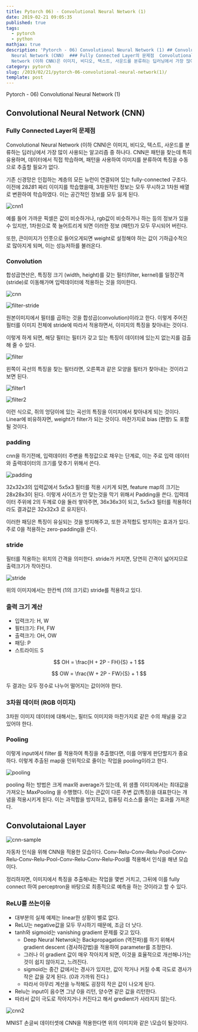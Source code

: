 ```yaml
---
title: Pytorch 06) - Convolutional Neural Network (1)
date: 2019-02-21 09:05:35
published: true
tags:
  - pytorch
  - python
mathjax: true
description: 'Pytorch - 06) Convolutional Neural Network (1) ## Convolutional
  Neural Network (CNN)  ### Fully Connected Layer의 문제점  Convolutional Neural
  Network (이하 CNN)은 이미지, 비디오, 텍스트, 사운드를 분류하는 딥러닝에서 가장 많이 사용되는 ...'
category: pytorch
slug: /2019/02/21/pytorch-06-convolutional-neural-network(1)/
template: post
---
```


Pytorch - 06) Convolutional Neural Network (1)

## Convolutional Neural Network (CNN)

### Fully Connected Layer의 문제점

Convolutional Neural Network (이하 CNN)은 이미지, 비디오, 텍스트, 사운드를 분류하는 딥러닝에서 가장 많이 사용되는 알고리즘 중 하나다. CNN은 패턴을 찾는데 특히 유용하며, 데이터에서 직접 학습하며, 패턴을 사용하여 이미지를 분류하여 특징을 수동으로 추출할 필요가 없다.

기존 신경망은 인접하는 계층의 모든 뉴런이 연결되어 있는 fully-connected 구조다. 이전에 28*28*1 짜리 이미지를 학습했을때, 3차원적인 정보는 모두 무시하고 1차원 배열로 변환하여 학습하였다. 이는 공간적인 정보를 모두 잃게 된다.

![cnn1](../images/cnn1.png)

예를 들어 가까운 픽셀은 값이 비슷하거나, rgb값이 비슷하거나 하는 등의 정보가 있을 수 있지만, 1차원으로 쭉 늘어트리게 되면 이러한 정보 (패턴)가 모두 무시되어 버린다.

또한, 큰이미지가 인풋으로 들어오게되면 weight로 설정해야 하는 값이 기하급수적으로 많아지게 되며, 이는 성능저하를 불러온다.

### Convolution

합성곱연산은, 특징정 크기 (width, height)를 갖는 필터(filter, kernel)를 일정간격(stride)로 이동해가며 입력데이터에 적용하는 것을 의미한다.

![cnn](https://cdn-images-1.medium.com/max/1600/1*7S266Kq-UCExS25iX_I_AQ.png)

![filter-stride](http://deeplearning.stanford.edu/wiki../../../images/6/6c/Convolution_schematic.gif)

원본이미지에서 필터를 곱하는 것을 합성곱(convolution)이라고 한다. 이렇게 주어진 필터를 이미지 전체에 stride에 따라서 적용하면서, 이미지의 특징을 찾아내는 것이다.

이렇게 하게 되면, 해당 필터는 필터가 갖고 있는 특징이 데이터에 있는지 없는지를 검출 해 줄 수 있다.

![filter](https://adeshpande3.github.io/assets/Filter.png)

왼쪽이 곡선의 특징을 찾는 필터라면, 오른쪽과 같은 모양을 필터가 찾아내는 것이라고 보면 된다.

![filter1](https://adeshpande3.github.io/assets/OriginalAndFilter.png)

![filter2](https://adeshpande3.github.io/assets/FirstPixelMulitiplication.png)

이런 식으로, 쥐의 엉덩이에 있는 곡선의 특징을 이미지에서 찾아내게 되는 것이다. Linear에 비유하자면, weight가 filter가 되는 것이다. 마찬가지로 bias (편향) 도 포함될 것이다.

### padding

cnn을 하기전에, 입력데이터 주변을 특정값으로 채우는 단계로, 이는 주로 입력 데이터와 출력데이터의 크기를 맞추기 위해서 쓴다.

![padding](https://adeshpande3.github.io/assets/Pad.png)

32x32x3의 입력값에서 5x5x3 필터를 적용 시키게 되면, feature map의 크기는 28x28x3이 된다. 이렇게 사이즈가 안 맞는것을 막기 위해서 Padding을 쓴다. 입력데이터 주위에 2의 두께로 0을 둘러 쌓아주면, 36x36x3이 되고, 5x5x3 필터를 적용하더라도 결과값은 32x32x3 로 유지된다.

이러한 패딩은 특징이 유실되는 것을 방지해주고, 또한 과적합도 방지하는 효과가 있다. 주로 0을 적용하는 zero-padding을 쓴다.

### stride

필터를 적용하는 위치의 간격을 의미한다. stride가 커지면, 당연히 간격이 넓어지므로 출력크기가 작아진다.

![stride](http://deeplearning.stanford.edu/wiki../../../images/6/6c/Convolution_schematic.gif)

위의 이미지에서는 한칸씩 (1의 크기로) stride를 적용하고 있다.

### 출력 크기 계산

- 입력크기: H, W
- 필터크기: FH, FW
- 출력크기: OH, OW
- 패딩: P
- 스트라이드 S

$$ OH = \frac{H + 2P - FH}{S} + 1 $$

$$ OW = \frac{W + 2P - FW}{S} + 1 $$

두 결과는 모두 정수로 나누어 떨어지는 값이어야 한다.

### 3차원 데이터 (RGB 이미지)

3차원 이미지 데이터에 대해서는, 필터도 이미지와 마찬가지로 같은 수의 채널을 갖고 있어야 한다.

### Pooling

이렇게 input에서 filter 를 적용하여 특징을 추출했다면, 이를 어떻게 판단할지가 중요 하다. 이렇게 추출된 map을 인위적으로 줄이는 작업을 pooling이라고 한다.

![pooling](https://upload.wikimedia.org/wikipedia/commons/e/e9/Max_pooling.png)

pooling 하는 방법은 크게 max와 average가 있는데, 위 샘플 이미지에서는 최대값을 가져오는 MaxPooling 을 수행했다. 이는 큰값이 다른 주변 값(특징)을 대표한다는 개념을 적용시키게 된다. 이는 과적합을 방지하고, 컴퓨팅 리소스를 줄이는 효과를 가져온다.

## Convolutaional Layer

![cnn-sample](https://image.slidesharecdn.com/deeplearning-161020090534/95/deep-learning-stm-6-19-638.jpg?cb=1476964837)

자동차 인식을 위해 CNN을 적용한 모습이다. Conv-Relu-Conv-Relu-Pool-Conv-Relu-Conv-Relu-Pool-Conv-Relu-Conv-Relu-Pool를 적용해서 인식을 해낸 모습이다.

정리하자면, 이미지에서 특징을 추출해내는 작업을 몇번 거치고, 그뒤에 이를 fully connect 하여 perceptron을 바탕으로 최종적으로 예측을 하는 것이라고 할 수 있다.

### ReLU를 쓰는이유

- 대부분의 실제 예제는 linear한 상황이 별로 없다.
- ReLU는 negative값을 모두 무시하기 때문에, 조금 더 낫다.
- tanh와 sigmoid는 vanishing gradient 문제를 갖고 있다.
  - Deep Neural Netwrok는 Backpropagation (역전파)를 하기 위해서 gradient descent (경사하강법)을 적용하여 parameter를 조정한다.
  - 그러나 이 gradient 값이 매우 작아지게 되면, 이것을 효율적으로 개선해나가는 것이 쉽지 않아지고, 느려진다.
  - sigmoid는 중간 값에서는 경사가 있지만, 값이 작거나 커질 수록 극도로 경사가 작은 값을 갖게 된다. (0과 가까워 진다.)
  - 따라서 아무리 계산을 누적해도 굉장히 작은 값이 나오게 된다.
- Relu는 input이 음수면 그냥 0을 리턴, 양수면 같은 값을 리턴한다.
- 따라서 값이 극도로 작아지거나 커진다고 해서 gredient가 사라지지 않는다.

![cnn2](../images/cnn2.png)

MNIST 손글씨 데이터셋에 CNN을 적용한다면 위의 이미지와 같은 \모습이 될것이다.
